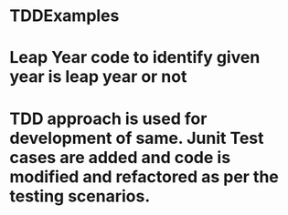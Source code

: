 # TDDExamples

# Leap Year code to identify given year is leap year or not

# TDD approach is used for development of same.  Junit Test cases are added and code is modified and refactored as per the testing scenarios.
